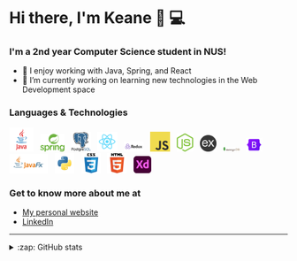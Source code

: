 # Hi there, I'm Keane 👋 💻

### I'm a 2nd year Computer Science student in NUS!

- 👯 I enjoy working with Java, Spring, and React
- 🔭 I’m currently working on learning new technologies in the Web Development space

### Languages & Technologies

<div>
  <a href="https://www.java.com/en/" title="Java"><img width="44" src="images/java.png" /></a>
  &nbsp
  <a href="https://spring.io/projects/spring-boot" title="Spring Boot"><img width="44" src="images/spring.png" /></a>
  &nbsp
  <a href="https://www.postgresql.org/" title="PostgreSQL"><img width="36" src="images/postgreSQL.png" /></a>
  &nbsp
  <a href="https://reactjs.org/" title="React"><img width="36" src="images/react.png" /></a>
  &nbsp
  <a href="https://redux.js.org/" title="Redux"><img width="36" src="images/redux.png" /></a>
  &nbsp
  <a href="https://www.javascript.com/" title="JavaScript"><img width="36" src="images/javascript.png" /></a>
  &nbsp
  <a href="https://nodejs.org/en/" title="Node.js"><img width="30" src="images/nodejs-icon.svg" /></a>
  &nbsp
  <a href="https://expressjs.com/" title="Express.js"><img width="30" src="images/express.png" /></a>
  &nbsp
  <a href="https://www.mongodb.com/" title="MongoDB"><img width="30" src="images/mongoDb.png" /></a>
  &nbsp
  <a href="https://getbootstrap.com/" title="Bootstrap"><img width="30" src="images/bootstrap.png" /></a>
  &nbsp
  <a href="https://openjfx.io/" title="JavaFX"><img width="70" src="images/javafx.png" /></a>
  &nbsp
  <a href="https://www.python.org/" title="Python"><img width="36" src="images/python.png" /></a>
  &nbsp
  <a href="https://github.com/topics/css" title="CSS"><img width="36" src="images/css.png" /></a>
  &nbsp
  <a href="https://github.com/topics/html5" title="HTML"><img width="36" src="images/html.png" /></a>
  &nbsp
  <a href="https://www.adobe.com/sea/products/xd.html" title="Adobe XD"><img width="32" src="images/adobexd.png" /></a>
</div>

### Get to know more about me at

* [My personal website](https://keanecjy.github.io/me/)
* [LinkedIn](https://www.linkedin.com/in/keanecjy/)

---

<details>
  
  <summary>:zap: GitHub stats</summary>
    <div><img alt="Keane's Github stats" src="https://github-readme-stats.vercel.app/api?username=keanecjy&show_icons=true&count_private=true" /></div>
<!--     <div><img alt="Keane's Most Used Languages" src="https://github-readme-stats.vercel.app/api/top-langs/?username=keanecjy" /></div> -->
</details>
